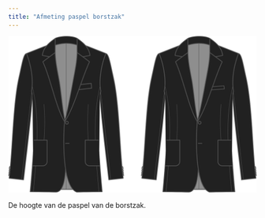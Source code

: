 ```yaml
---
title: "Afmeting paspel borstzak"
---
```


![Afmeting paspel borstzak](chestpocketweltsize.svg)

De hoogte van de paspel van de borstzak.




